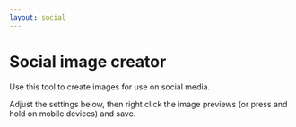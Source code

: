 ```yaml
---
layout: social
---
```


# Social image creator

Use this tool to create images for use on social media.

Adjust the settings below, then right click the image previews (or press and hold on mobile devices) and save.